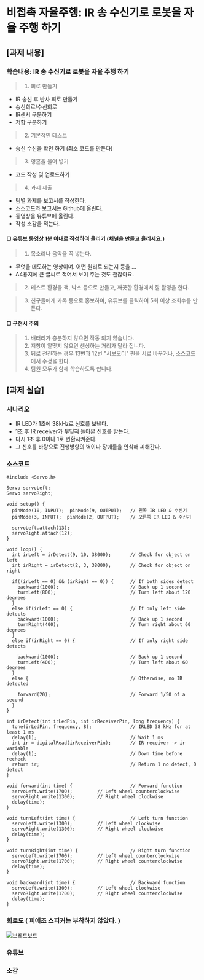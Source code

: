 # 비접촉 자율주행: IR 송 수신기로 로봇을 자율 주행 하기

## [과제 내용]

### 학습내용: IR 송 수신기로 로봇을 자율 주행 하기

>1. 회로 만들기
  - IR 송신 후 반사 회로 만들기
  - 송신회로/수신회로
  - IR센서 구분하기
  - 저항 구분하기
>2. 기본적인 테스트
  - 송신 수신을 확인 하기 (최소 코드를 만든다)
>3. 영혼을 불어 넣기
  - 코드 작성 및 업로드하기
>4. 과제 제출
  - 팀별 과제를 보고서를 작성한다.
  - 소스코드와 보고서는 Github에 올린다.
  - 동영상을 유튜브에 올린다.
  - 작성 소감을 적는다.
#### □ 유튜브 동영상 1분 이내로 작성하여 올리기 (채널을 만들고 올리세요.)
>1. 목소리나 음악을 꼭 넣는다.
   * 무엇을 데모하는 영상이며. 어떤 원리로 되는지 등을 ...
   *  A4용지에 큰 글씨로 적어서 보여 주는 것도 괜찮아요.
 
>2. 테스트 환경을 책, 박스 등으로 만들고, 깨끗한 환경에서 잘 촬영을 한다.
 
>3. 친구들에게 카톡 등으로 홍보하여, 유튜브를 클릭하여 5회 이상 조회수를 만든다.
#### □ 구현시 주의
>1. 배터리가 충분하지 않으면 작동 되지 않습니다.
>2. 저항이 알맞지 않으면 센싱하는 거리가 달라 집니다.
>3. 뒤로 전진하는 경우 13번과 12번 "서보모터" 핀을 서로 바꾸거나, 소스코드에서 수정을 한다.
>4. 팀원 모두가 함께 학습하도록 합니다.


</hr>


## [과제 실습]

### 시나리오

- IR LED가 1초에 38kHz로 신호를 보낸다.
- 1초 후 IR receiver가 부딪혀 돌아온 신호를 받는다. 
- 다시 1초 후 0이나 1로 변환시켜준다. 
- 그 신호를 바탕으로 진행방향의 벽이나 장애물을 인식해 피해간다.

### 소스코드

```
#include <Servo.h> 
 
Servo servoLeft;
Servo servoRight;
 
void setup() {
  pinMode(10, INPUT);  pinMode(9, OUTPUT);   // 왼쪽 IR LED & 수신기
  pinMode(3, INPUT);  pinMode(2, OUTPUT);    // 오른쪽 IR LED & 수신기

  servoLeft.attach(13);
  servoRight.attach(12);
}  
 
void loop() {
  int irLeft = irDetect(9, 10, 38000);       // Check for object on left
  int irRight = irDetect(2, 3, 38000);       // Check for object on right

  if((irLeft == 0) && (irRight == 0)) {      // If both sides detect
    backward(1000);                          // Back up 1 second
    turnLeft(800);                           // Turn left about 120 degrees
  }
  else if(irLeft == 0) {                     // If only left side detects
    backward(1000);                          // Back up 1 second
    turnRight(400);                          // Turn right about 60 degrees
  }
  else if(irRight == 0) {                    // If only right side detects
  
    backward(1000);                          // Back up 1 second
    turnLeft(400);                           // Turn left about 60 degrees
  }
  else {                                     // Otherwise, no IR detected
  
    forward(20);                             // Forward 1/50 of a second
  }
}

int irDetect(int irLedPin, int irReceiverPin, long frequency) {
  tone(irLedPin, frequency, 8);              // IRLED 38 kHz for at least 1 ms
  delay(1);                                  // Wait 1 ms
  int ir = digitalRead(irReceiverPin);       // IR receiver -> ir variable
  delay(1);                                  // Down time before recheck
  return ir;                                 // Return 1 no detect, 0 detect
}  

void forward(int time) {                     // Forward function
  servoLeft.write(1700);         // Left wheel counterclockwise
  servoRight.write(1300);        // Right wheel clockwise
  delay(time);
}

void turnLeft(int time) {                    // Left turn function
  servoLeft.write(1300);         // Left wheel clockwise
  servoRight.write(1300);        // Right wheel clockwise
  delay(time);
}

void turnRight(int time) {                   // Right turn function
  servoLeft.write(1700);         // Left wheel counterclockwise
  servoRight.write(1700);        // Right wheel counterclockwise
  delay(time);
}

void backward(int time) {                    // Backward function
  servoLeft.write(1300);         // Left wheel clockwise
  servoRight.write(1700);        // Right wheel counterclockwise
  delay(time);
}
```

### 회로도 ( 피에조 스피커는 부착하지 않았다. )

![브레드보드](https://user-images.githubusercontent.com/50915637/68905408-6b918d80-0784-11ea-9096-69c6887d5dd7.PNG)

### 유튜브




</hr>


### 소감

